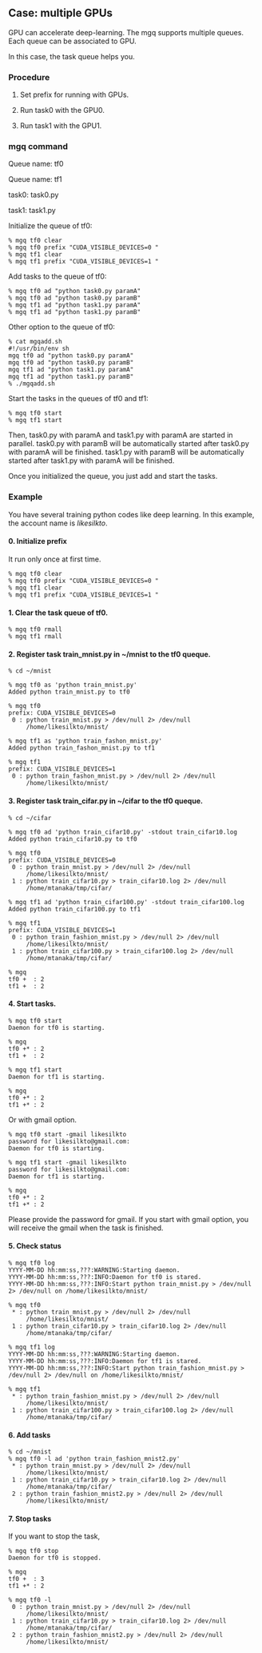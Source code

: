 ## Case: multiple GPUs

GPU can accelerate deep-learning. 
The mgq supports multiple queues. Each queue can be associated to GPU.

In this case, the task queue helps you.

### Procedure

1. Set prefix for running with GPUs.

1. Run task0 with the GPU0.

1. Run task1 with the GPU1.

### mgq command

Queue name: tf0

Queue name: tf1

task0: task0.py 

task1: task1.py 


Initialize the queue of tf0:
```
% mgq tf0 clear
% mgq tf0 prefix "CUDA_VISIBLE_DEVICES=0 "
% mgq tf1 clear
% mgq tf1 prefix "CUDA_VISIBLE_DEVICES=1 "
```

Add tasks to the queue of tf0:
```
% mgq tf0 ad "python task0.py paramA"
% mgq tf0 ad "python task0.py paramB"
% mgq tf1 ad "python task1.py paramA"
% mgq tf1 ad "python task1.py paramB"
```

Other option to the queue of tf0:
```
% cat mgqadd.sh
#!/usr/bin/env sh
mgq tf0 ad "python task0.py paramA"
mgq tf0 ad "python task0.py paramB"
mgq tf1 ad "python task1.py paramA"
mgq tf1 ad "python task1.py paramB"
% ./mgqadd.sh
```

Start the tasks in the queues of tf0 and tf1:
```
% mgq tf0 start
% mgq tf1 start
```

Then, task0.py with paramA and task1.py with paramA are started in parallel.
task0.py with paramB will be automatically started after task0.py with paramA will be finished.
task1.py with paramB will be automatically started after task1.py with paramA will be finished.

Once you initialized the queue, you just add and start the tasks.

### Example

You have several training python codes like deep learning. In this example, the account name is _likesilkto_.


#### 0. Initialize prefix

It run only once at first time.

```
% mgq tf0 clear
% mgq tf0 prefix "CUDA_VISIBLE_DEVICES=0 "
% mgq tf1 clear
% mgq tf1 prefix "CUDA_VISIBLE_DEVICES=1 "
```

#### 1. Clear the task queue of tf0.

```
% mgq tf0 rmall
% mgq tf1 rmall
```

#### 2. Register task train_mnist.py in ~/mnist to the tf0 queque.

```
% cd ~/mnist

% mgq tf0 as 'python train_mnist.py'
Added python train_mnist.py to tf0

% mgq tf0
prefix: CUDA_VISIBLE_DEVICES=0
 0 : python train_mnist.py > /dev/null 2> /dev/null
     /home/likesilkto/mnist/

% mgq tf1 as 'python train_fashon_mnist.py'
Added python train_fashon_mnist.py to tf1

% mgq tf1
prefix: CUDA_VISIBLE_DEVICES=1
 0 : python train_fashon_mnist.py > /dev/null 2> /dev/null
     /home/likesilkto/mnist/
```

#### 3. Register task train_cifar.py in ~/cifar to the tf0 queque.

```
% cd ~/cifar

% mgq tf0 ad 'python train_cifar10.py' -stdout train_cifar10.log
Added python train_cifar10.py to tf0

% mgq tf0
prefix: CUDA_VISIBLE_DEVICES=0
 0 : python train_mnist.py > /dev/null 2> /dev/null
     /home/likesilkto/mnist/
 1 : python train_cifar10.py > train_cifar10.log 2> /dev/null
     /home/mtanaka/tmp/cifar/

% mgq tf1 ad 'python train_cifar100.py' -stdout train_cifar100.log
Added python train_cifar100.py to tf1

% mgq tf1
prefix: CUDA_VISIBLE_DEVICES=1
 0 : python train_fashion_mnist.py > /dev/null 2> /dev/null
     /home/likesilkto/mnist/
 1 : python train_cifar100.py > train_cifar100.log 2> /dev/null
     /home/mtanaka/tmp/cifar/

% mgq
tf0 +  : 2
tf1 +  : 2
```

#### 4. Start tasks.

```
% mgq tf0 start
Daemon for tf0 is starting.

% mgq
tf0 +* : 2
tf1 +  : 2

% mgq tf1 start
Daemon for tf1 is starting.

% mgq
tf0 +* : 2
tf1 +* : 2
```

Or with gmail option.

```
% mgq tf0 start -gmail likesilkto
password for likesilkto@gmail.com:
Daemon for tf0 is starting.

% mgq tf1 start -gmail likesilkto
password for likesilkto@gmail.com:
Daemon for tf1 is starting.

% mgq
tf0 +* : 2
tf1 +* : 2
```
Please provide the password for gmail.
If you start with gmail option, you will receive the gmail when the task is finished.

#### 5. Check status

```
% mgq tf0 log
YYYY-MM-DD hh:mm:ss,???:WARNING:Starting daemon.
YYYY-MM-DD hh:mm:ss,???:INFO:Daemon for tf0 is stared.
YYYY-MM-DD hh:mm:ss,???:INFO:Start python train_mnist.py > /dev/null 2> /dev/null on /home/likesilkto/mnist/

% mgq tf0
 * : python train_mnist.py > /dev/null 2> /dev/null
     /home/likesilkto/mnist/
 1 : python train_cifar10.py > train_cifar10.log 2> /dev/null
     /home/mtanaka/tmp/cifar/

% mgq tf1 log
YYYY-MM-DD hh:mm:ss,???:WARNING:Starting daemon.
YYYY-MM-DD hh:mm:ss,???:INFO:Daemon for tf1 is stared.
YYYY-MM-DD hh:mm:ss,???:INFO:Start python train_fashion_mnist.py > /dev/null 2> /dev/null on /home/likesilkto/mnist/

% mgq tf1
 * : python train_fashion_mnist.py > /dev/null 2> /dev/null
     /home/likesilkto/mnist/
 1 : python train_cifar100.py > train_cifar100.log 2> /dev/null
     /home/mtanaka/tmp/cifar/
```

#### 6. Add tasks

```
% cd ~/mnist
% mgq tf0 -l ad 'python train_fashion_mnist2.py'
 * : python train_mnist.py > /dev/null 2> /dev/null
     /home/likesilkto/mnist/
 1 : python train_cifar10.py > train_cifar10.log 2> /dev/null
     /home/mtanaka/tmp/cifar/
 2 : python train_fashion_mnist2.py > /dev/null 2> /dev/null
     /home/likesilkto/mnist/
```

#### 7. Stop tasks
If you want to stop the task,
```
% mgq tf0 stop
Daemon for tf0 is stopped.

% mgq
tf0 +  : 3
tf1 +* : 2

% mgq tf0 -l
 0 : python train_mnist.py > /dev/null 2> /dev/null
     /home/likesilkto/mnist/
 1 : python train_cifar10.py > train_cifar10.log 2> /dev/null
     /home/mtanaka/tmp/cifar/
 2 : python train_fashion_mnist2.py > /dev/null 2> /dev/null
     /home/likesilkto/mnist/
```


